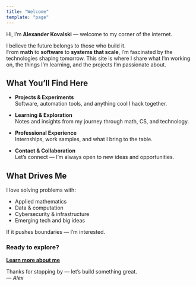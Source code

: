 ```yaml
---
title: "Welcome"
template: "page"
---
```


Hi, I’m **Alexander Kovalski** — welcome to my corner of the internet.

I believe the future belongs to those who build it.  
From **math** to **software** to **systems that scale**, I’m fascinated by the technologies shaping tomorrow. This site is where I share what I’m working on, the things I’m learning, and the projects I’m passionate about.

## What You’ll Find Here

- **Projects & Experiments**  
  Software, automation tools, and anything cool I hack together.

- **Learning & Exploration**  
  Notes and insights from my journey through math, CS, and technology.

- **Professional Experience**  
  Internships, work samples, and what I bring to the table.

- **Contact & Collaboration**  
  Let’s connect — I’m always open to new ideas and opportunities.

## What Drives Me

I love solving problems with:  
- Applied mathematics  
- Data & computation  
- Cybersecurity & infrastructure  
- Emerging tech and big ideas  

If it pushes boundaries — I’m interested.

### Ready to explore?

**[Learn more about me](./about.html)**  

Thanks for stopping by — let’s build something great.  
— *Alex*
